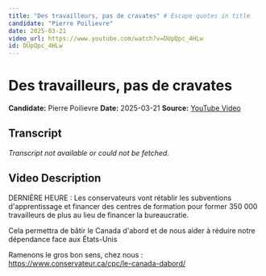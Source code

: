 ```yaml
---
title: "Des travailleurs, pas de cravates" # Escape quotes in title
candidate: "Pierre Poilievre"
date: 2025-03-21
video_url: https://www.youtube.com/watch?v=DUpQpc_4HLw
id: DUpQpc_4HLw
---
```


# Des travailleurs, pas de cravates

**Candidate:** Pierre Poilievre
**Date:** 2025-03-21
**Source:** [YouTube Video](https://www.youtube.com/watch?v=DUpQpc_4HLw)

## Transcript

*Transcript not available or could not be fetched.*

## Video Description

DERNIÈRE HEURE : Les conservateurs vont rétablir les subventions d'apprentissage et financer des centres de formation pour former 350 000 travailleurs de plus au lieu de financer la bureaucratie.

Cela permettra de bâtir le Canada d'abord et de nous aider à réduire notre dépendance face aux États-Unis
 
Ramenons le gros bon sens, chez nous : https://www.conservateur.ca/cpc/le-canada-dabord/